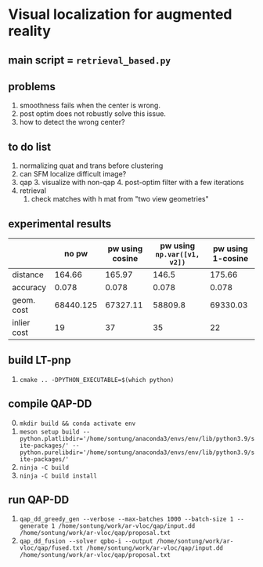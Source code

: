 # Visual localization for augmented reality

## main script = `retrieval_based.py`

## problems
1. smoothness fails when the center is wrong.
2. post optim does not robustly solve this issue.
3. how to detect the wrong center?

## to do list
1. normalizing quat and trans before clustering
2. can SFM localize difficult image?
3. qap
   3. visualize with non-qap
   4. post-optim filter with a few iterations
4. retrieval
   1. check matches with h mat from "two view geometries"

## experimental results

|             | no pw     | pw using cosine | pw using `np.var([v1, v2])` | pw using 1-cosine |
|-------------|-----------|-----------------|-----------------------------|-------------------|
| distance    | 164.66    | 165.97          | 146.5                       | 175.66            |
| accuracy    | 0.078     | 0.078           | 0.078                       | 0.078             |
| geom. cost  | 68440.125 | 67327.11        | 58809.8                     | 69330.03          |
| inlier cost | 19        | 37              | 35                          | 22                |

## build LT-pnp
1. `cmake .. -DPYTHON_EXECUTABLE=$(which python)`

## compile QAP-DD
0. `mkdir build && conda activate env`
1. `meson setup build --python.platlibdir='/home/sontung/anaconda3/envs/env/lib/python3.9/site-packages/' --python.purelibdir='/home/sontung/anaconda3/envs/env/lib/python3.9/site-packages/'`
2. `ninja -C build`
3. `ninja -C build install`

## run QAP-DD

1. `qap_dd_greedy_gen --verbose --max-batches 1000 --batch-size 1 --generate 1 /home/sontung/work/ar-vloc/qap/input.dd /home/sontung/work/ar-vloc/qap/proposal.txt`
2. `qap_dd_fusion --solver qpbo-i --output /home/sontung/work/ar-vloc/qap/fused.txt /home/sontung/work/ar-vloc/qap/input.dd /home/sontung/work/ar-vloc/qap/proposal.txt`